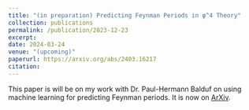 ```yaml
---
title: "(in preparation) Predicting Feynman Periods in φ^4 Theory"
collection: publications
permalink: /publication/2023-12-23
excerpt: 
date: 2024-03-24
venue: "(upcoming)"
paperurl: https://arxiv.org/abs/2403.16217
citation:
---
```

This paper is will be on my work with Dr. Paul-Hermann Balduf on using machine learning for predicting Feynman periods. It is now on [ArXiv](https://arxiv.org/abs/2403.16217). 